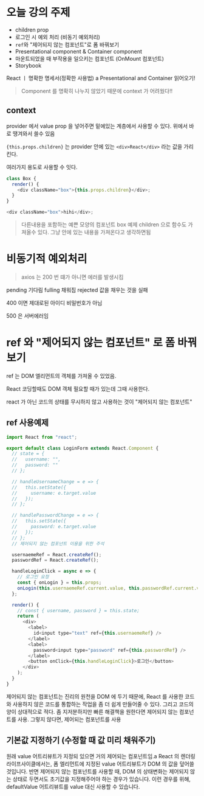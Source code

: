 # 오늘 강의 주제

- children prop
- 로그인 시 예외 처리 (비동기 예외처리)
- `ref`와 "제어되지 않는 컴포넌트"로 폼 바꿔보기
- Presentational component & Container component
- 마운트되었을 때 부작용을 일으키는 컴포넌트 (OnMount 컴포넌트)
- Storybook

React ㅣ 명확한 명세서(정확한 사용법)
a
Presentational and Container 읽어오기!

> Component 를 명확히 나누지 않았기 때문에 context 가 어려웠다!!

## context

provider 에서 value prop 을 넣어주면 밑에있는 계층에서 사용할 수 있다. 위에서 바로 땡겨와서 쓸수 있음

`{this.props.children}` 는 provider 안에 있는 `<div>React</div>` 라는 값을 가리킨다.

여러가지 용도로 사용할 수 잇다.

```js
class Box {
  render() {
    <div className="box">{this.props.children}</div>;
  }
}

<div className="box">hihi</div>;
```

> 다른내용을 포함하는 예쁜 모양의 컴포넌트
> box 예제 children 으로 함수도 가져올수 있다. 그냥 안에 있는 내용을 가져온다고 생각하면됨

# 비동기적 예외처리

> axios 는 200 번 떄가 아니면 에러를 발생시킴

pending 기다림
fulling 채워짐
rejected 값을 채우는 것을 실패

400 이면 제대로된 아이디 비밀번호가 아님

500 은 서버에러임

# ref 와 "제어되지 않는 컴포넌트" 로 폼 바꿔보기

ref 는 DOM 엘리먼트의 객체를 가져올 수 있었음.

React 코딩할때도 DOM 객체 필요할 때가 있는데 그때 사용한다.

react 가 아닌 코드의 상태를 무시하지 않고 사용하는 것이 "제어되지 않는 컴포넌트"

## ref 사용예제

```js
import React from "react";

export default class LoginForm extends React.Component {
  // state = {
  //   username: "",
  //   password: ""
  // };

  // handleUsernameChange = e => {
  //   this.setState({
  //     username: e.target.value
  //   });
  // };

  // handlePasswordChange = e => {
  //   this.setState({
  //     password: e.target.value
  //   });
  // };
  // 제어되지 않는 컴포넌트 이용을 위한 주석

  usernaemeRef = React.createRef();
  passwordRef = React.createRef();

  handleLoginClick = async e => {
    // 로그인 요청
    const { onLogin } = this.props;
    onLogin(this.usernaemeRef.current.value, this.passwordRef.current.value);
  };

  render() {
    // const { username, password } = this.state;
    return (
      <div>
        <label>
          id<input type="text" ref={this.usernaemeRef} />
        </label>
        <label>
          password<input type="password" ref={this.passwordRef} />
        </label>
        <button onClick={this.handleLoginClick}>로그인</button>
      </div>
    );
  }
}
```

제어되지 않는 컴포넌트는 진리의 원천을 DOM 에 두기 때문에, React 를 사용한 코드와 사용하지 않은 코드를 통합하는 작업을 좀 더 쉽게 만들어줄 수 있다.
그리고 코드의 양이 상대적으로 적다. 좀 지저분하지만 빠른 해결책을 원한다면 제어되지 않는 컴포넌트를 사용. 그렇지 않다면, 제어되는 컴포넌트를 사용

## 기본값 지정하기 (수정할 때 값 미리 채워주기)

원래 value 어트리뷰트가 지정되 있으면 거의 제어되는 컴포넌트임.a
React 의 렌더링 라이프사이클에서는, 폼 엘리먼트에 지정된 value 어트리뷰트가 DOM 의 값을 덮어쓸 것입니다.
반면 제어되지 않는 컴포넌트를 사용할 때, DOM 의 상태변화는 제어되지 않는 상태로 두면서도 초기값을 지정해주어야 하는 경우가 있습니다.
이런 경우를 위해, defaultValue 어트리뷰트를 value 대신 사용할 수 있습니다.
